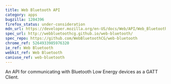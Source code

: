 ```yaml
---
title: Web Bluetooth API
category: apps
bugzilla: 1204396
firefox_status: under-consideration
mdn_url: https://developer.mozilla.org/en-US/docs/Web/API/Web_Bluetooth_API
spec_url: http://webbluetoothcg.github.io/web-bluetooth/
spec_repo: https://github.com/WebBluetoothCG/web-bluetooth
chrome_ref: 5264933985976320
ie_ref: Web Bluetooth
webkit_ref: Web Bluetooth
caniuse_ref: web-bluetooth
---
```


An API for communicating with Bluetooth Low Energy devices as a GATT Client.
